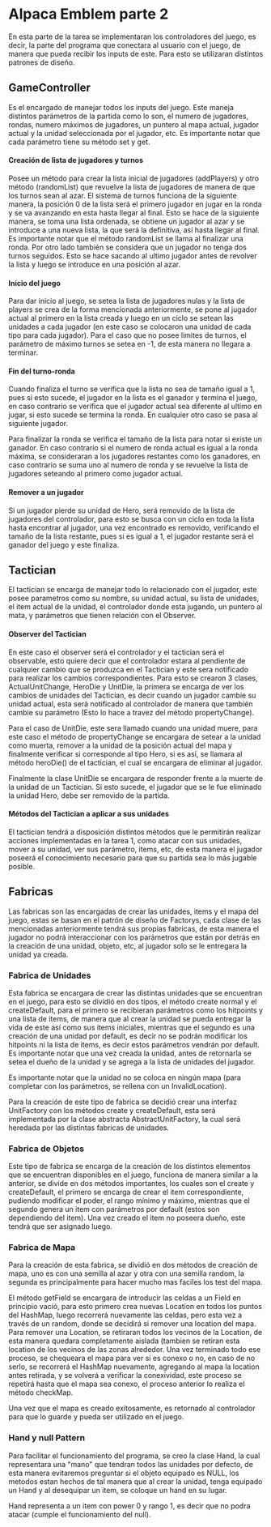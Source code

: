 # Alpaca Emblem parte 2

En esta parte de la tarea se implementaran los controladores del juego, es decir, la parte del programa que conectara al usuario con el juego, de manera que pueda recibir los inputs de este. Para esto se utilizaran distintos patrones de diseño.

## GameController

Es el encargado de manejar todos los inputs del juego. Este maneja distintos parámetros de la partida como lo son, el numero de jugadores, rondas, numero máximos de jugadores, un puntero al mapa actual, jugador actual y la unidad seleccionada por el jugador, etc. Es importante notar que cada parámetro tiene su método set y get.

#### Creación de lista de jugadores y turnos

Posee un método para crear la lista inicial de jugadores (addPlayers) y otro método (randomList) que revuelve la lista de jugadores de manera de que los turnos sean al azar. El sistema de turnos funciona de la siguiente manera, la posición 0 de la lista será el primero jugador en jugar en la ronda y se va avanzando en esta hasta llegar al final. Esto se hace de la siguiente manera, se toma una lista ordenada, se obtiene un jugador al azar y se introduce a una nueva lista, la que será la definitiva, así hasta llegar al final. Es importante notar que el método randomList se llama al finalizar una ronda. Por otro lado también se considera que un jugador no tenga dos turnos seguidos. Esto se hace sacando al ultimo jugador antes de revolver la lista y luego se introduce en una posición al azar.

#### Inicio del juego

Para dar inicio al juego, se setea la lista de jugadores nulas y la lista de players se crea de la forma mencionada anteriormente, se pone al jugador actual al primero en la lista creada y luego en un ciclo se setean las unidades a cada jugador (en este caso se colocaron una unidad de cada tipo para cada jugador). Para el caso que no posee limites de turnos, el parámetro de máximo turnos se setea en -1, de esta manera no llegara a terminar.

#### Fin del turno-ronda

Cuando finaliza el turno se verifica que la lista no sea de tamaño igual a 1, pues si esto sucede, el jugador en la lista es el ganador y termina el juego, en caso contrario se verifica que el jugador actual sea diferente al ultimo en jugar, si esto sucede se termina la ronda. En cualquier otro caso se pasa al siguiente jugador.

Para finalizar la ronda se verifica el tamaño de la lista para notar si existe un ganador. En caso contrario si el numero de ronda actual es igual a la ronda máxima, se consideraran a los jugadores restantes como los ganadores, en caso contrario se suma uno al numero de ronda y se revuelve la lista de jugadores seteando al primero como jugador actual.


#### Remover a un jugador

Si un jugador pierde su unidad de Hero, será removido de la lista de jugadores del controlador, para esto se busca con un ciclo en toda la lista hasta encontrar al jugador, una vez encontrado es removido, verificando el tamaño de la lista restante, pues si es igual a 1, el jugador restante será el ganador del juego y este finaliza.



## Tactician  

El tactician se encarga de manejar todo lo relacionado con el jugador, este posee parametros como su nombre, su unidad actual, su lista de unidades, el item actual de la unidad, el controlador donde esta jugando, un puntero al mata, y parámetros que tienen relación con el Observer. 

#### Observer del Tactician

En este caso el observer será el controlador y el tactician será el observable, esto quiere decir que el controlador estara al pendiente de cualquier cambio que se produzca en el Tactician y este sera notificado para realizar los cambios correspondientes. Para esto se crearon 3 clases, ActualUnitChange, HeroDie y UnitDie, la primera se encarga de ver los cambios de unidades del Tactician, es decir cuando un jugador cambie su unidad actual, esta será notificado al controlador de manera que también cambie su parámetro (Esto lo hace a travez del método propertyChange).

Para el caso de UnitDie, este sera llamado cuando una unidad muere, para este caso el método de propertyChange se encargara de setear a la unidad como muerta, remover a la unidad de la posición actual del mapa y finalmente verificar si corresponde al tipo Hero, si es así, se llamara al método heroDie() de el tactician, el cual se encargara de eliminar al jugador.

Finalmente la clase UnitDie se encargara de responder frente a la muerte de la unidad de un Tactician. Si esto sucede, el jugador que se le fue eliminado la unidad Hero, debe ser removido de la partida.

#### Métodos del Tactician a aplicar a sus unidades

El tactician tendrá a disposición distintos métodos que le permitirán realizar acciones implementadas en la tarea 1, como atacar con sus unidades, mover a su unidad, ver sus parámetro, items, etc, de esta manera el jugador poseerá el conocimiento necesario para que su partida sea lo más jugable posible.





## Fabricas

Las fabricas son las encargadas de crear las unidades, items y el mapa del juego, estas se basan en el patrón de diseño de Factorys, cada clase de las mencionadas anteriormente tendrá sus propias fabricas, de esta manera el jugador no podrá interaccionar con los parámetros que están por detrás en la creación de una unidad, objeto, etc, al jugador solo se le entregara la unidad ya creada.

### Fabrica de Unidades

Esta fabrica se encargara de crear las distintas unidades que se encuentran en el juego, para esto se dividió en dos tipos, el método create normal y el createDefault, para el primero se recibieran parámetros como los hitpoints y una lista de items, de manera que al crear la unidad se pueda entregar la vida de este así como sus items iniciales, mientras que el segundo es una creación de una unidad por default, es decir no se podrán modificar los hitpoints ni la lista de items, es decir estos parámetros vendrán por default. Es importante notar que una vez creada la unidad, antes de retornarla se setea el dueño de la unidad y se agrega a la lista de unidades del jugador. 

Es importante notar que la unidad no se coloca en ningún mapa (para completar con los parámetros, se rellena con un InvalidLocation).

Para la creación de este tipo de fabrica se decidió crear una interfaz UnitFactory con los métodos create y createDefault, esta será implementada por la clase abstracta AbstractUnitFactory, la cual será heredada por las distintas fabricas de unidades.


### Fabrica de Objetos

Este tipo de fabrica se encarga de la creación de los distintos elementos que se encuentran disponibles en el juego, funciona de manera similar a la anterior, se divide en dos métodos importantes, los cuales son el create y createDefault, el primero se encarga de crear el item correspondiente, pudiendo modificar el poder, el rango mínimo y máximo, mientras que el segundo genera un item con parámetros por default (estos son dependiendo del item). Una vez creado el item no poseera dueño, este tendrá que ser asignado luego.


### Fabrica de Mapa

Para la creación de esta fabrica, se dividió en dos métodos de creación de mapa, uno es con una semilla al azar y otra con una semilla random, la segunda es principalmente para hacer mucho mas faciles los test del mapa.

El método getField se encargara de introducir las celdas a un Field en principio vació, para esto primero crea nuevas Location en todos los puntos del HashMap, luego recorrerá nuevamente las celdas, pero esta vez a través de un random, donde se decidirá si remover una location del mapa. Para remover una Location, se retiraran todos los vecinos de la Location, de esta manera quedara completamente aislada (tambien se retiran esta location de los vecinos de las zonas alrededor. Una vez terminado todo ese proceso, se chequeara el mapa para ver si es conexo o no, en caso de no serlo, se recorrerá el HashMap nuevamente, agregando al mapa la location antes retirada, y se volverá a verificar la conexividad, este proceso se repetirá hasta que el mapa sea conexo, el proceso anterior lo realiza el método checkMap.


Una vez que el mapa es creado exitosamente, es retornado al controlador para que lo guarde y pueda ser utilizado en el juego. 


### Hand y null Pattern

Para facilitar el funcionamiento del programa, se creo la clase Hand, la cual representara una "mano" que tendran todos las unidades por defecto, de esta manera evitaremos preguntar si el objeto equipado es NULL, los metodos estan hechos de tal manera que al crear la unidad, tenga equipado un Hand y al desequipar un item, se coloque un hand en su lugar.

Hand representa a un item con power 0 y rango 1, es decir que no podra atacar (cumple el funcionamiento del null). 